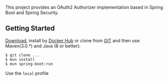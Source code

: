 This project provides an OAuth2 Authorizer implementation based in Spring Boot and Spring Security.

## Getting Started
[Download](https://github.com/kurata/oauth2-authorizer/archive/master.zip), install by [Docker Hub](https://hub.docker.com/r/kurata/oauth2-authorizer) or clone from [GIT](https://github.com/kurata/oauth2-authorizer.git) and then use Maven(3.0.*) and Java (8 or better):

```
$ git clone ...
$ mvn install
$ mvn spring-boot:run
```

Use the `local` profile 
